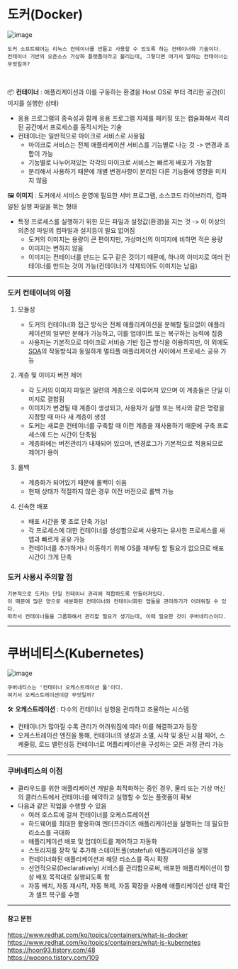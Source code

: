 # 도커(Docker)
![image](https://user-images.githubusercontent.com/55613591/159166032-17c6dc03-c1ee-4b09-b55a-51d6f0b74872.png)

```
도커 소프트웨어는 리눅스 컨테이너를 만들고 사용할 수 있도록 하는 컨테이너화 기술이다.   
컨테이너 기반의 오픈소스 가상화 플랫폼이라고 불리는데, 그렇다면 여기서 말하는 컨테이너는 무엇일까?   
```

<br>

📦 **컨테이너** : 애플리케이션과 이를 구동하는 환경을 Host OS로 부터 격리한 공간(이미지를 실행한 상태)
* 응용 프로그램의 종속성과 함께 응용 프로그램 자체를 패키징 또는 캡슐화해서 격리된 공간에서 프로세스를 동작시키는 기술
* 컨테이너는 일반적으로 마이크로 서비스로 사용됨
  * 마이크로 서비스는 전체 애플리케이션 서비스를 기능별로 나눈 것 -> 변경과 조합이 가능
  * 기능별로 나누어져있는 각각의 마이크로 서비스는 빠르게 배포가 가능함
  * 분리해서 사용하기 때문에 개별 변경사항이 분리된 다른 기능들에 영향을 미치지 않음

🖼 **이미지** : 도커에서 서비스 운영에 필요한 서버 프로그램, 소스코드 라이브러리, 컴파일된 실행 파일을 묶는 형태
* 특정 프로세스를 실행하기 위한 모든 파일과 설정값(환경)을 지는 것 -> 이 이상의 의존성 파일의 컴파일과 설치등이 필요 없어짐
  * 도커의 이미지는 용량이 큰 편이지만, 가상머신의 이미지에 비하면 적은 용량
  * 이미지는 변하지 않음
  * 이미지는 컨테이너를 만드는 도구 같은 것이기 때문에, 하나의 이미지로 여러 컨테이너를 만드는 것이 가능(컨테이너가 삭제되어도 이미지는 남음)

<hr>

### 도커 컨테이너의 이점
1. 모듈성
    * 도커의 컨테이너화 접근 방식은 전체 애플리케이션을 분해할 필요없이 애플리케이션의 일부만 분해가 가능하고, 이를 업데이트 또는 복구하는 능력에 집중
    * 사용자는 기본적으로 마이크로 서비승 기반 접근 방식을 이용하지만, 
      이 외에도 [SOA](https://en.wikipedia.org/wiki/Service-oriented_architecture)의 작동방식과 동일하게 멀티플 애플리케이션 사이에서 프로세스 공유 가능   
    
2. 계층 및 이미지 버전 제어
    * 각 도커의 이미지 파일은 일련의 계층으로 이루어져 있으며 이 계층들은 단일 이미지로 결합됨
    * 이미지가 변경될 때 계층이 생성되고, 사용자가 실행 또는 복사와 같은 명령을 지정할 때 마다 새 계층이 생성
    * 도커는 새로운 컨테이너를 구축할 때 이런 계층을 재사용하기 때문에 구축 프로세스에 드는 시간이 단축됨
    * 계층화에는 버전관리가 내재되어 있으며, 변경로그가 기본적으로 적용되므로 제어가 용이

3. 롤백
    * 계층화가 되어있기 때문에 롤백이 쉬움
    * 현재 상태가 적절하지 않은 경우 이전 버전으로 롤백 가능

4. 신속한 배포
    * 배포 시간을 몇 초로 단축 가능!
    * 각 프로세스에 대한 컨테이너를 생성함으로써 사용자는 유사한 프로세스를 새 앱과 빠르게 공유 가능
    * 컨테이너를 추가하거나 이동하기 위해 OS를 재부팅 할 필요가 없으므로 배포 시간이 크게 단축


### 도커 사용시 주의할 점
```
기본적으로 도커는 단일 컨테이너 관리에 적합하도록 만들어져있다.
이 때문에 많은 양으로 세분화된 컨테이너와 컨테이너화된 앱들을 관리하기가 어려워질 수 있다.
따라서 컨테이너들을 그룹화해서 관리할 필요가 생기는데, 이때 필요한 것이 쿠버네티스이다.
```


<hr>

# 쿠버네티스(Kubernetes)
![image](https://user-images.githubusercontent.com/55613591/159167881-0c0b5517-2428-4d65-9cea-f118ec8049e9.png)

```
쿠버네티스는 '컨테이너 오케스트레이션 툴'이다.
여기서 오케스트레이션이란 무엇일까?
```
🛠 **오케스트레이션** : 다수의 컨테이너 실행을 관리하고 조율하는 시스템
* 컨테이너가 많아질 수록 관리가 어려워짐에 따라 이를 해결하고자 등장
* 오케스트레이션 엔진을 통해, 컨테이너의 생성과 소멸, 시작 및 중단 시점 제어, 스케줄링, 로드 밸런싱등 컨테이너로 어플리케이션을 구성하는 모든 과정 관리 가능

<hr>

### 쿠버네티스의 이점

* 클라우드를 위한 애플리케이션 개발을 최적화하는 중인 경우, 물리 또는 가상 머신의 클러스트에서 컨테이너를 예약하고 실행할 수 있는 플랫폼이 확보
* 다음과 같은 작업을 수행할 수 있음
  * 여러 호스트에 걸쳐 컨테이너를 오케스트레이션
  * 하드웨어를 최대한 활용하여 엔터프라이즈 애플리케이션을 실행하는 데 필요한 리소스를 극대화
  * 애플리케이션 배포 및 업데이트를 제어하고 자동화
  * 스토리지를 장착 및 추가해 스테이트풀(stateful) 애플리케이션을 실행
  * 컨테이너화된 애플리케이션과 해당 리소스를 즉시 확장
  * 선언적으로(Declaratively) 서비스를 관리함으로써, 배포한 애플리케이션이 항상 배포 목적대로 실행되도록 함
  * 자동 배치, 자동 재시작, 자동 복제, 자동 확장을 사용해 애플리케이션 상태 확인과 셀프 복구를 수행


<hr>

#### 참고 문헌
https://www.redhat.com/ko/topics/containers/what-is-docker   
https://www.redhat.com/ko/topics/containers/what-is-kubernetes   
https://hoon93.tistory.com/48   
https://wooono.tistory.com/109   
 

